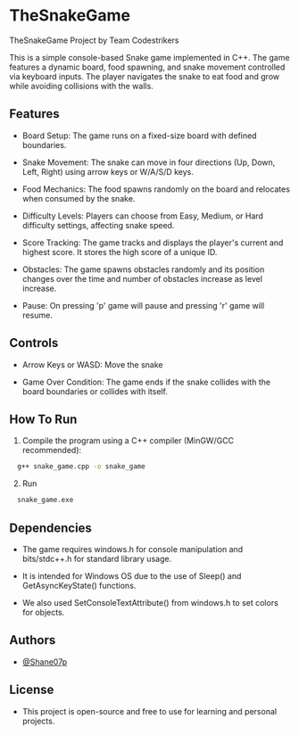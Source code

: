 # TheSnakeGame
TheSnakeGame Project by Team Codestrikers

This is a simple console-based Snake game implemented in C++. The game features a dynamic board, food spawning, and snake movement controlled via keyboard inputs. The player navigates the snake to eat food and grow while avoiding collisions with the walls.


## Features

- Board Setup: The game runs on a fixed-size board with defined boundaries.

- Snake Movement: The snake can move in four directions (Up, Down, Left, Right) using arrow keys or W/A/S/D keys.

- Food Mechanics: The food spawns randomly on the board and relocates when consumed by the snake.

- Difficulty Levels: Players can choose from Easy, Medium, or Hard difficulty settings, affecting snake speed.

- Score Tracking: The game tracks and displays the player's current and highest score. It stores the high score of a unique ID.

- Obstacles: The game spawns obstacles randomly and its position changes over the time and number of obstacles increase as level increase.

- Pause: On pressing 'p' game will pause and pressing 'r' game will resume.
  
## Controls

- Arrow Keys or WASD: Move the snake

- Game Over Condition: The game ends if the snake collides with the board boundaries or collides with itself.
## How To Run

1. Compile the program using a C++ compiler (MinGW/GCC recommended):

```bash
  g++ snake_game.cpp -o snake_game
```
2. Run
```bash
  snake_game.exe
```

## Dependencies

- The game requires windows.h for console manipulation and bits/stdc++.h for standard library usage.

- It is intended for Windows OS due to the use of Sleep() and GetAsyncKeyState() functions.
  
- We also used SetConsoleTextAttribute() from windows.h to set colors for objects.
  
## Authors

- [@Shane07p](https://www.github.com/Shane07p)


## License

- This project is open-source and free to use for learning and personal projects.



